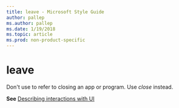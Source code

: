 ```yaml
---
title: leave - Microsoft Style Guide
author: pallep
ms.author: pallep
ms.date: 1/19/2018
ms.topic: article
ms.prod: non-product-specific
---
```


# leave

Don't use to refer to closing an app or program. Use *close* instead. 

**See** [Describing interactions with UI](/style-guide/procedures-instructions/describing-interactions-with-ui)
